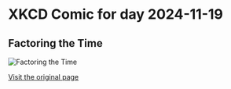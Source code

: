 
# XKCD Comic for day 2024-11-19

## Factoring the Time

![Factoring the Time](https://imgs.xkcd.com/comics/factoring_the_time.png "I occasionally do this with mile markers on the highway.")

[Visit the original page](https://xkcd.com/247/)
